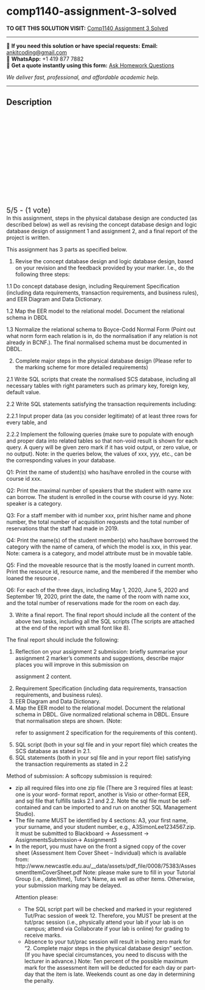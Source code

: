 # comp1140-assignment-3-solved
**TO GET THIS SOLUTION VISIT:** [Comp1140 Assignment 3 Solved](https://www.ankitcodinghub.com/product/comp1140-assignment-3-solved/)


---

📩 **If you need this solution or have special requests:** **Email:** ankitcoding@gmail.com  
📱 **WhatsApp:** +1 419 877 7882  
📄 **Get a quote instantly using this form:** [Ask Homework Questions](https://www.ankitcodinghub.com/services/ask-homework-questions/)

*We deliver fast, professional, and affordable academic help.*

---

<h2>Description</h2>



<div class="kk-star-ratings kksr-auto kksr-align-center kksr-valign-top" data-payload="{&quot;align&quot;:&quot;center&quot;,&quot;id&quot;:&quot;97786&quot;,&quot;slug&quot;:&quot;default&quot;,&quot;valign&quot;:&quot;top&quot;,&quot;ignore&quot;:&quot;&quot;,&quot;reference&quot;:&quot;auto&quot;,&quot;class&quot;:&quot;&quot;,&quot;count&quot;:&quot;1&quot;,&quot;legendonly&quot;:&quot;&quot;,&quot;readonly&quot;:&quot;&quot;,&quot;score&quot;:&quot;5&quot;,&quot;starsonly&quot;:&quot;&quot;,&quot;best&quot;:&quot;5&quot;,&quot;gap&quot;:&quot;4&quot;,&quot;greet&quot;:&quot;Rate this product&quot;,&quot;legend&quot;:&quot;5\/5 - (1 vote)&quot;,&quot;size&quot;:&quot;24&quot;,&quot;title&quot;:&quot;Comp1140 Assignment 3 Solved&quot;,&quot;width&quot;:&quot;138&quot;,&quot;_legend&quot;:&quot;{score}\/{best} - ({count} {votes})&quot;,&quot;font_factor&quot;:&quot;1.25&quot;}">

<div class="kksr-stars">

<div class="kksr-stars-inactive">
            <div class="kksr-star" data-star="1" style="padding-right: 4px">


<div class="kksr-icon" style="width: 24px; height: 24px;"></div>
        </div>
            <div class="kksr-star" data-star="2" style="padding-right: 4px">


<div class="kksr-icon" style="width: 24px; height: 24px;"></div>
        </div>
            <div class="kksr-star" data-star="3" style="padding-right: 4px">


<div class="kksr-icon" style="width: 24px; height: 24px;"></div>
        </div>
            <div class="kksr-star" data-star="4" style="padding-right: 4px">


<div class="kksr-icon" style="width: 24px; height: 24px;"></div>
        </div>
            <div class="kksr-star" data-star="5" style="padding-right: 4px">


<div class="kksr-icon" style="width: 24px; height: 24px;"></div>
        </div>
    </div>

<div class="kksr-stars-active" style="width: 138px;">
            <div class="kksr-star" style="padding-right: 4px">


<div class="kksr-icon" style="width: 24px; height: 24px;"></div>
        </div>
            <div class="kksr-star" style="padding-right: 4px">


<div class="kksr-icon" style="width: 24px; height: 24px;"></div>
        </div>
            <div class="kksr-star" style="padding-right: 4px">


<div class="kksr-icon" style="width: 24px; height: 24px;"></div>
        </div>
            <div class="kksr-star" style="padding-right: 4px">


<div class="kksr-icon" style="width: 24px; height: 24px;"></div>
        </div>
            <div class="kksr-star" style="padding-right: 4px">


<div class="kksr-icon" style="width: 24px; height: 24px;"></div>
        </div>
    </div>
</div>


<div class="kksr-legend" style="font-size: 19.2px;">
            5/5 - (1 vote)    </div>
    </div>
<div class="page" title="Page 1">
<div class="layoutArea">
<div class="column">
In this assignment, steps in the physical database design are conducted (as described below) as well as revising the concept database design and logic database design of assignment 1 and assignment 2, and a final report of the project is written.

This assignment has 3 parts as specified below.

1. Revise the concept database design and logic database design, based on your revision and the feedback provided by your marker. I.e., do the following three steps:

1.1 Do concept database design, including Requirement Specification (including data requirements, transaction requirements, and business rules), and EER Diagram and Data Dictionary.

1.2 Map the EER model to the relational model. Document the relational schema in DBDL

1.3 Normalize the relational schema to Boyce-Codd Normal Form (Point out what norm form each relation is in, do the normalisation if any relation is not already in BCNF.). The final normalised schema must be documented in DBDL.

2. Complete major steps in the physical database design (Please refer to the marking scheme for more detailed requirements)

2.1 Write SQL scripts that create the normalised SCS database, including all necessary tables with right parameters such as primary key, foreign key, default value.

2.2 Write SQL statements satisfying the transaction requirements including:

2.2.1 Input proper data (as you consider legitimate) of at least three rows for every table, and

2.2.2 Implement the following queries (make sure to populate with enough and proper data into related tables so that non-void result is shown for each query. A query will be given zero mark if it has void output, or zero value, or no output). Note: in the queries below, the values of xxx, yyy, etc., can be the corresponding values in your database.

Q1: Print the name of student(s) who has/have enrolled in the course with course id xxx.

Q2: Print the maximal number of speakers that the student with name xxx can borrow. The student is enrolled in the course with course id yyy. Note: speaker is a category.

Q3: For a staff member with id number xxx, print his/her name and phone number, the total number of acquisition requests and the total number of reservations that the staff had made in 2019.

Q4: Print the name(s) of the student member(s) who has/have borrowed the category with the name of camera, of which the model is xxx, in this year. Note: camera is a category, and model attribute must be in movable table.

</div>
</div>
</div>
<div class="page" title="Page 2">
<div class="layoutArea">
<div class="column">
Q5: Find the moveable resource that is the mostly loaned in current month. Print the resource id, resource name, and the membered if the member who loaned the resource .

Q6: For each of the three days, including May 1, 2020, June 5, 2020 and September 19, 2020, print the date, the name of the room with name xxx, and the total number of reservations made for the room on each day.

3. Write a final report. The final report should include all the content of the above two tasks, including all the SQL scripts (The scripts are attached at the end of the report with small font like 8).

The final report should include the following:

<ol>
<li>Reflection on your assignment 2 submission: briefly summarise your assignment 2 marker’s
comments and suggestions, describe major places you will improve in this submission on

assignment 2 content.
</li>
<li>Requirement Specification (including data requirements, transaction requirements, and
business rules).
</li>
<li>EER Diagram and Data Dictionary.</li>
<li>Map the EER model to the relational model. Document the relational schema in DBDL. Give
normalized relational schema in DBDL. Ensure that normalisation steps are shown. (Note:

refer to assignment 2 specification for the requirements of this content).
</li>
<li>SQL script (both in your sql file and in your report file) which creates the SCS database as
stated in 2.1.
</li>
<li>SQL statements (both in your sql file and in your report file) satisfying the transaction
requirements as stated in 2.2
</li>
</ol>
Method of submission: A softcopy submission is required:

<ul>
<li>zip all required files into one zip file (There are 3 required files at least: one is your word- format report, another is Visio or other-format EER, and sql file that fulfills tasks 2.1 and 2.2. Note the sql file must be self-contained and can be imported to and run on another SQL Management Studio).</li>
<li>The file name MUST be identified by 4 sections: A3, your first name, your surname, and your student number, e.g., A3SimonLee1234567.zip. It must be submitted to Blackboard -&gt; Assessment -&gt; AssignmentsSubmission-&gt; Assignment3</li>
<li>In the report, you must have on the front a signed copy of the cover sheet (Assessment Item Cover Sheet – Individual) which is available from: http://www.newcastle.edu.au/__data/assets/pdf_file/0008/75383/AssessmentItemCoverSheet.pdf
Note: please make sure to fill in your Tutorial Group (i.e., date/time), Tutor’s Name, as well as other items. Otherwise, your submission marking may be delayed.

Attention please:

<ul>
<li>The SQL script part will be checked and marked in your registered Tut/Prac session of week 12. Therefore, you MUST be present at the tut/prac session (i.e., physically attend your lab if your lab is on campus; attend via Collaborate if your lab is online) for grading to receive marks.</li>
<li>Absence to your tut/prac session will result in being zero mark for “2. Complete major steps in the physical database design” section. (If you have special circumstances, you need to discuss with the lecturer in advance.)
Note: Ten percent of the possible maximum mark for the assessment item will be deducted for each day or part-day that the item is late. Weekends count as one day in determining the penalty.
</li>
</ul>
</li>
</ul>
</div>
</div>
</div>
